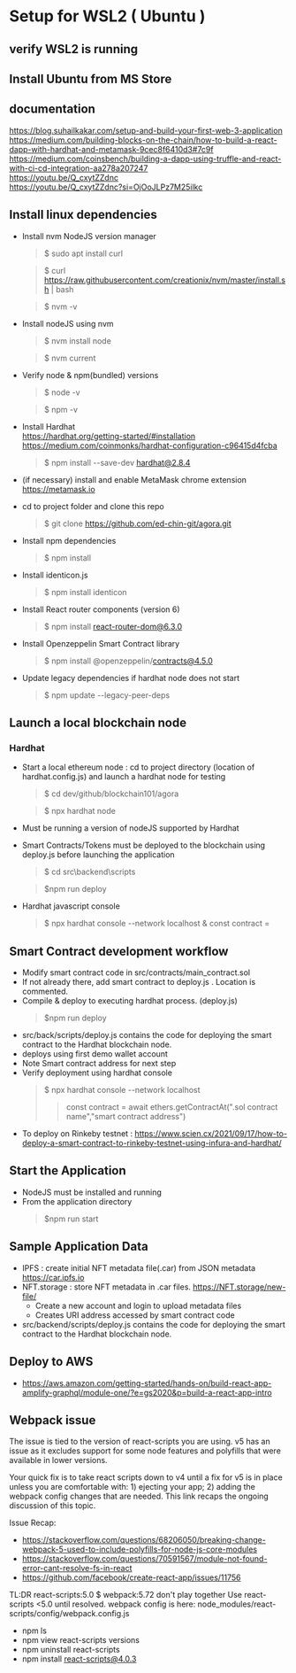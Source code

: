 # Setup for WSL2 ( Ubuntu )
## verify WSL2 is running
## Install Ubuntu from MS Store
## documentation
https://blog.suhailkakar.com/setup-and-build-your-first-web-3-application  
https://medium.com/building-blocks-on-the-chain/how-to-build-a-react-dapp-with-hardhat-and-metamask-9cec8f6410d3#7c9f  
https://medium.com/coinsbench/building-a-dapp-using-truffle-and-react-with-ci-cd-integration-aa278a207247  
https://youtu.be/Q_cxytZZdnc  
https://youtu.be/Q_cxytZZdnc?si=OjOoJLPz7M25ilkc  

## Install linux dependencies
- Install nvm   NodeJS version manager
    > $ sudo apt install curl 

    > $ curl https://raw.githubusercontent.com/creationix/nvm/master/install.sh | bash
    
    > $ nvm -v

- Install nodeJS using nvm
    > $ nvm install node

    > $ nvm current
- Verify node & npm(bundled) versions
    > $ node -v  
    
    > $ npm -v  
- Install Hardhat   
    https://hardhat.org/getting-started/#installation  
    https://medium.com/coinmonks/hardhat-configuration-c96415d4fcba  
    > $ npm install --save-dev hardhat@2.8.4

- (if necessary) install and enable MetaMask chrome extension https://metamask.io

- cd to project folder and clone this repo
    > $ git clone https://github.com/ed-chin-git/agora.git

- Install npm dependencies 
    > $ npm install
- Install identicon.js
    > $ npm install identicon
- Install React router components  (version 6)
    > $ npm install react-router-dom@6.3.0
- Install Openzeppelin Smart Contract library
    > $ npm install @openzeppelin/contracts@4.5.0
- Update legacy dependencies if hardhat node does not start
    > $ npm update --legacy-peer-deps

## Launch a local blockchain node
### Hardhat 
+ Start a local ethereum node : cd to project directory (location of hardhat.config.js) and launch a hardhat node for testing
    > $ cd dev/github/blockchain101/agora

    > $ npx hardhat node

+ Must be running a version of nodeJS supported by Hardhat
+ Smart Contracts/Tokens must be deployed to the blockchain using deploy.js before launching the application
    > $ cd src\backend\scripts
    
    > $npm run deploy
+ Hardhat javascript console
    > $ npx hardhat console --network localhost
    >& const contract = 

## Smart Contract development workflow
+ Modify smart contract code in src/contracts/main_contract.sol
+ If not already there, add smart contract to deploy.js . Location is commented.
+ Compile & deploy to executing hardhat process. (deploy.js)
    > $npm run deploy
+ src/back/scripts/deploy.js contains the code for deploying the smart contract to the Hardhat blockchain node.
+ deploys using first demo wallet account 
+ Note Smart contract address for next step
+ Verify deployment using hardhat console
  > $ npx hardhat console --network localhost
  >>const contract = await ethers.getContractAt(".sol contract name","smart contract address")
+ To deploy on Rinkeby testnet : https://www.scien.cx/2021/09/17/how-to-deploy-a-smart-contract-to-rinkeby-testnet-using-infura-and-hardhat/

 
## Start the Application
+ NodeJS must be installed and running
+ From the application directory
    > $npm run start
## Sample Application Data
+ IPFS  : create initial NFT metadata file(.car) from JSON metadata https://car.ipfs.io 
+ NFT.storage  : store NFT metadata in .car files. https://NFT.storage/new-file/
    * Create a new account and login to upload metadata files
    * Creates URI address accessed by smart contract code
+ src/backend/scripts/deploy.js contains the code for deploying the smart contract to the Hardhat blockchain node.

## Deploy to AWS
+ https://aws.amazon.com/getting-started/hands-on/build-react-app-amplify-graphql/module-one/?e=gs2020&p=build-a-react-app-intro  

## Webpack issue
The issue is tied to the version of react-scripts you are using. v5 has an issue as it excludes support for some node features and polyfills that were available in lower versions.

Your quick fix is to take react scripts down to v4 until a fix for v5 is in place unless you are comfortable with: 1) ejecting your app; 2) adding the webpack config changes that are needed. This link recaps the ongoing discussion of this topic.

Issue Recap:
+ https://stackoverflow.com/questions/68206050/breaking-change-webpack-5-used-to-include-polyfills-for-node-js-core-modules  
+ https://stackoverflow.com/questions/70591567/module-not-found-error-cant-resolve-fs-in-react  
+ https://github.com/facebook/create-react-app/issues/11756  

TL:DR   react-scripts:5.0 $ webpack:5.72 don't play together
Use react-scripts <5.0  until resolved.
webpack config is here: node_modules/react-scripts/config/webpack.config.js

+ npm ls
+ npm view react-scripts versions
+ npm uninstall react-scripts
+ npm install react-scripts@4.0.3

